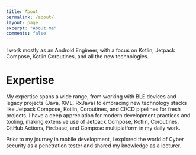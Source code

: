 ```yaml
---
title: About
permalink: /about/
layout: page
excerpt: "About me"
comments: false
---
```


I work mostly as an Android Engineer, with a focus on Kotlin, Jetpack Compose, Kotlin Coroutines, and all the new
technologies.

# Expertise

My expertise spans a wide range, from working with BLE devices and legacy projects (Java, XML, RxJava) to embracing new
technology stacks like Jetpack Compose, Kotlin, Coroutines, and CI/CD pipelines for fresh projects. I have a deep
appreciation for modern development practices and tooling, making extensive use of Jetpack Compose, Kotlin, Coroutines,
GitHub Actions, Firebase, and Compose multiplatform in my daily work.

Prior to my journey in mobile development, I explored the world of Cyber security as a penetration tester and shared my
knowledge as a lecturer.

